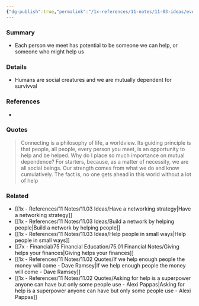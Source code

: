```yaml
---
{"dg-publish":true,"permalink":"/1x-references/11-notes/11-03-ideas/every-meeting-with-someone-is-an-opportunity-to-help-or-be-helped/","title":"Every meeting with someone is an opportunity to help or be helped","created":"2025-03-16T20:05:47.924+03:00","updated":"2025-04-10T10:33:00.373+03:00"}
---
```



### Summary
- Each person we meet has potential to be someone we can help, or someone who might help us

### Details
- Humans are social creatures and we are mutually dependent for survivval

### References
- 

### Quotes
> Connecting is a philosophy of life, a worldview. Its guiding principle is that people, all people, every person you meet, is an opportunity to help and be helped. Why do I place so much importance on mutual dependence? For starters, because, as a matter of necessity, we are all social beings. Our strength comes from what we do and know cumulatively. The fact is, no one gets ahead in this world without a lot of help


### Related
- [[1x - References/11 Notes/11.03 Ideas/Have a networking strategy\|Have a networking strategy]]
- [[1x - References/11 Notes/11.03 Ideas/Build a network by helping people\|Build a network by helping people]]
- [[1x - References/11 Notes/11.03 Ideas/Help people in small ways\|Help people in small ways]]
- [[7x - Financial/75 Financial Education/75.01 Financial Notes/Giving helps your finances\|Giving helps your finances]]
- [[1x - References/11 Notes/11.02 Quotes/If we help enough people the money will come - Dave Ramsey\|If we help enough people the money will come - Dave Ramsey]]
- [[1x - References/11 Notes/11.02 Quotes/Asking for help is a superpower anyone can have but only some people use - Alexi Pappas\|Asking for help is a superpower anyone can have but only some people use - Alexi Pappas]]